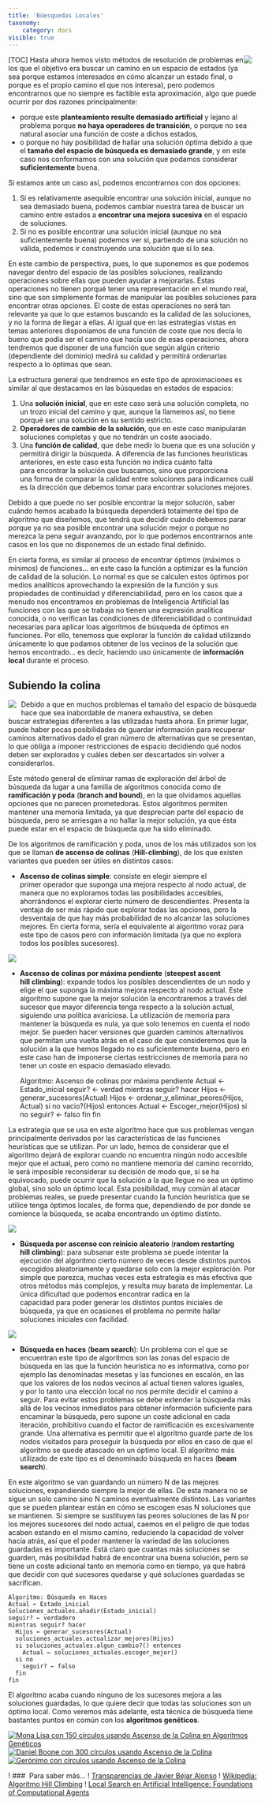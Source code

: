 ```yaml
---
title: 'Búesquedas Locales'
taxonomy:
    category: docs
visible: true
---
```


[TOC]
<img style="float:right;margin:0 10px 10px 0;" src="http://www.cs.us.es/~fsancho/images/2015-07/052c3a86-25dc-11e2-bb76-001e670c2818.jpg"/> Hasta ahora hemos visto métodos de resolución de problemas en los que el objetivo era buscar un camino en un espacio de estados (ya sea porque estamos interesados en cómo alcanzar un estado final, o porque es el propio camino el que nos interesa), pero podemos encontrarnos que no siempre es factible esta aproximación, algo que puede ocurrir por dos razones principalmente:

*   porque este **planteamiento resulte demasiado artificial** y lejano al problema porque **no haya operadores de transición**, o porque no sea natural asociar una función de coste a dichos estados,
*   o porque no hay posibilidad de hallar una solución óptima debido a que el **tamaño del espacio de búsqueda es demasiado grande**, y en este caso nos conformamos con una solución que podamos considerar **suficientemente** buena.

Si estamos ante un caso así, podemos encontrarnos con dos opciones:

1.  Si es relativamente asequible encontrar una solución inicial, aunque no sea demasiado buena, podemos cambiar nuestra tarea de buscar un camino entre estados a **encontrar una mejora sucesiva** en el espacio de soluciones.
2.  Si no es posible encontrar una solución inicial (aunque no sea suficientemente buena) podemos ver si, partiendo de una solución no válida, podemos ir construyendo una solución que sí lo sea.

En este cambio de perspectiva, pues, lo que suponemos es que podemos navegar dentro del espacio de las posibles soluciones, realizando operaciones sobre ellas que pueden ayudar a mejorarlas. Estas operaciones no tienen porqué tener una representación en el mundo real, sino que son simplemente formas de manipular las posibles soluciones para encontrar otras opciones. El coste de estas operaciones no será tan relevante ya que lo que estamos buscando es la calidad de las soluciones, y no la forma de llegar a ellas. Al igual que en las estrategias vistas en temas anteriores disponíamos de una función de coste que nos decía lo bueno que podía ser el camino que hacía uso de esas operaciones, ahora tendremos que disponer de una función que según algún criterio (dependiente del dominio) medirá su calidad y permitirá ordenarlas respecto a lo óptimas que sean.

La estructura general que tendremos en este tipo de aproximaciones es similar al que destacamos en las búsquedas en estados de espacios:

1.  Una **solución inicial**, que en este caso será una solución completa, no un trozo inicial del camino y que, aunque la llamemos así, no tiene porqué ser una solución en su sentido estricto.
2.  **Operadores de cambio de la solución**, que en este caso manipularán soluciones completas y que no tendrán un coste asociado.
3.  Una **función de calidad**, que debe medir lo buena que es una solución y permitirá dirigir la búsqueda. A diferencia de las funciones heurísticas anteriores, en este caso esta función no indica cuánto falta para encontrar la solución que buscamos, sino que proporciona una forma de comparar la calidad entre soluciones para indicarnos cuál es la dirección que debemos tomar para encontrar soluciones mejores.

Debido a que puede no ser posible encontrar la mejor solución, saber cuándo hemos acabado la búsqueda dependerá totalmente del tipo de algoritmo que diseñemos, que tendrá que decidir cuándo debemos parar porque ya no sea posible encontrar una solución mejor o porque no merezca la pena seguir avanzando, por lo que podemos encontrarnos ante casos en los que no disponemos de un estado final definido.

En cierta forma, es similar al proceso de encontrar óptimos (máximos o mínimos) de funciones... en este caso la función a optimizar es la función de calidad de la solución. Lo normal es que se calculen estos óptimos por medios analíticos aprovechando la expresión de la función y sus propiedades de continuidad y diferenciabilidad, pero en los casos que a menudo nos encontramos en problemas de Inteligencia Artificial las funciones con las que se trabaja no tienen una expresión analítica conocida, o no verifican las condiciones de diferenciabilidad o continuidad necesarias para aplicar loas algoritmos de búsqueda de óptimos en funciones. Por ello, tenemoss que explorar la función de calidad utilizando únicamente lo que podamos obtener de los vecinos de la solución que hemos encontrado... es decir, haciendo uso únicamente de **información local** durante el proceso.

## Subiendo la colina

  
<img style="float:left;margin:0 10px 10px 0;" src="http://www.cs.us.es/~fsancho/images/2015-07/cfd285b4-25a1-11e2-bb76-001e670c2818.png"/> Debido a que en muchos problemas el tamaño del espacio de búsqueda hace que sea inabordable de manera exhaustiva, se deben buscar estrategias diferentes a las utilizadas hasta ahora. En primer lugar, puede haber pocas posibilidades de guardar información para recuperar caminos alternativos dado el gran número de alternativas que se presentan, lo que obliga a imponer restricciones de espacio decidiendo qué nodos deben ser explorados y cuáles deben ser descartados sin volver a considerarlos.

Este método general de eliminar ramas de exploración del árbol de búsqueda da lugar a una familia de algoritmos conocida como de **ramificación y poda** (**branch and bound**), en la que olvidamos aquellas opciones que no parecen prometedoras. Estos algoritmos permiten mantener una memoria limitada, ya que desprecian parte del espacio de búsqueda, pero se arriesgan a no hallar la mejor solución, ya que ésta puede estar en el espacio de búsqueda que ha sido eliminado.

De los algoritmos de ramificación y poda, unos de los más utilizados son los que se llaman **de ascenso de colinas** (**Hill-climbing**), de los que existen variantes que pueden ser útiles en distintos casos:

*   **Ascenso de colinas simple**: consiste en elegir siempre el primer operador que suponga una mejora respecto al nodo actual, de manera que no exploramos todas las posibilidades accesibles, ahorrándonos el explorar cierto número de descendientes. Presenta la ventaja de ser más rápido que explorar todas las opciones, pero la desventaja de que hay más probabilidad de no alcanzar las soluciones mejores. En cierta forma, sería el equivalente al algoritmo voraz para este tipo de casos pero con información limitada (ya que no explora todos los posibles sucesores).

<img src="http://www.cs.us.es/~fsancho/images/2015-07/3ce06cca-25a2-11e2-bb76-001e670c2818.png"/>

*   **Ascenso de colinas por máxima pendiente** (**steepest ascent hill climbing**): expande todos los posibles descendientes de un nodo y elige el que suponga la máxima mejora respecto al nodo actual. Este algoritmo supone que la mejor solución la encontraremos a través del sucesor que mayor diferencia tenga respecto a la solución actual, siguiendo una política avariciosa. La utilización de memoria para mantener la búsqueda es nula, ya que solo tenemos en cuenta el nodo mejor. Se pueden hacer versiones que guarden caminos alternativos que permitan una vuelta atrás en el caso de que consideremos que la solución a la que hemos llegado no es suficientemente buena, pero en este caso han de imponerse ciertas restricciones de memoria para no tener un coste en espacio demasiado elevado.

    Algoritmo: Ascenso de colinas por máxima pendiente
    Actual ← Estado_inicial
    seguir? ← verdad
    mientras seguir? hacer
      Hijos ← generar_sucesores(Actual)
      Hijos ← ordenar_y_eliminar_peores(Hijos, Actual)
      si no vacio?(Hijos) entonces
        Actual ← Escoger_mejor(Hijos)
      si no
        seguir? ← falso
      fin
    fin

La estrategia que se usa en este algoritmo hace que sus problemas vengan principalmente derivados por las características de las funciones heurísticas que se utilizan. Por un lado, hemos de considerar que el algoritmo dejará de explorar cuando no encuentra ningún nodo accesible mejor que el actual, pero como no mantiene memoria del camino recorrido, le será imposible reconsiderar su decisión de modo que, si se ha equivocado, puede ocurrir que la solución a la que llegue no sea un óptimo global, sino solo un óptimo local. Esta posibilidad, muy común al atacar problemas reales, se puede presentar cuando la función heurística que se utilice tenga óptimos locales, de forma que, dependiendo de por donde se comience la búsqueda, se acaba encontrando un óptimo distinto.

<img src="http://www.cs.us.es/~fsancho/images/2015-07/5562712c-25a1-11e2-bb76-001e670c2818.png"/>

*   **Búsqueda por ascenso con reinicio aleatorio** (**random restarting hill climbing**): para subsanar este problema se puede intentar la ejecución del algoritmo cierto número de veces desde distintos puntos escogidos aleatoriamente y quedarse solo con la mejor exploración. Por simple que parezca, muchas veces esta estrategia es más efectiva que otros métodos más complejos, y resulta muy barata de implementar. La única dificultad que podemos encontrar radica en la capacidad para poder generar los distintos puntos iniciales de búsqueda, ya que en ocasiones el problema no permite hallar soluciones iniciales con facilidad.

<img src="http://www.cs.us.es/~fsancho/images/2015-07/9d43bfb0-25a5-11e2-bb76-001e670c2818.png"/>

*   **Búsqueda en haces** (**beam search**): Un problema con el que se encuentran este tipo de algoritmos son las zonas del espacio de búsqueda en las que la función heurística no es informativa, como por ejemplo las denominadas mesetas y las funciones en escalón, en las que los valores de los nodos vecinos al actual tienen valores iguales, y por lo tanto una elección local no nos permite decidir el camino a seguir. Para evitar estos problemas se debe extender la búsqueda más allá de los vecinos inmediatos para obtener información suficiente para encaminar la búsqueda, pero supone un coste adicional en cada iteración, prohibitivo cuando el factor de ramificación es excesivamente grande. Una alternativa es permitir que el algoritmo guarde parte de los nodos visitados para proseguir la búsqueda por ellos en caso de que el algoritmo se quede atascado en un óptimo local. El algoritmo más utilizado de este tipo es el denominado búsqueda en haces (**beam search**).

En este algoritmo se van guardando un número N de las mejores soluciones, expandiendo siempre la mejor de ellas. De esta manera no se sigue un solo camino sino N caminos eventualmente distintos. Las variantes que se pueden plantear están en cómo se escogen esas N soluciones que se mantienen. Si siempre se sustituyen las peores soluciones de las N por los mejores sucesores del nodo actual, caemos en el peligro de que todas acaben estando en el mismo camino, reduciendo la capacidad de volver hacia atrás, así que el poder mantener la variedad de las soluciones guardadas es importante. Está claro que cuantas más soluciones se guarden, más posibilidad habrá de encontrar una buena solución, pero se tiene un coste adicional tanto en memoria como en tiempo, ya que habrá que decidir con qué sucesores quedarse y qué soluciones guardadas se sacrifican.

    Algoritmo: Búsqueda en Haces
    Actual ← Estado_inicial
    Soluciones_actuales.añadir(Estado_inicial)
    seguir? ← verdadero
    mientras seguir? hacer
      Hijos ← generar_sucesores(Actual)
      soluciones_actuales.actualizar_mejores(Hijos)
      si soluciones_actuales.algun_cambio?() entonces
        Actual ← soluciones_actuales.escoger_mejor()
      si no
        seguir? ← falso
      fin
    fin

El algoritmo acaba cuando ninguno de los sucesores mejora a las soluciones guardadas, lo que quiere decir que todas las soluciones son un óptimo local. Como veremos más adelante, esta técnica de búsqueda tiene bastantes puntos en común con los **algoritmos genéticos**.

[![Mona Lisa con 150 círculos usando Ascenso de la Colina en Algoritmos Genéticos](http://i2.ytimg.com/vi/rGt3iMAJVT8/default.jpg)](#entry-542635958 "Mona Lisa con 150 círculos usando Ascenso de la Colina en Algoritmos Genéticos")
[![Daniel Boone con 300 círculos usando Ascenso de la Colina](http://i2.ytimg.com/vi/v49M7rhSLoU/default.jpg)](#entry-409168605 "Daniel Boone con 300 círculos usando Ascenso de la Colina")
[![Gerónimo con círculos usando Ascenso de la Colina](http://i2.ytimg.com/vi/6rKJUTm3-LU/default.jpg)](#entry-1645859104 "Gerónimo con círculos usando Ascenso de la Colina")

! ###  Para saber más...
! [Transparencias de Javier Béjar Alonso](http://www.cs.upc.edu/~bejar/ia/transpas/teoria/2-BH3-Busqueda_local.pdf)
! [Wikipedia: Algoritmo Hill Climbing](https://es.wikipedia.org/wiki/Algoritmo_hill_climbing)
! [Local Search en Artificial Intelligence: Foundations of Computational Agents](http://artint.info/html/ArtInt_83.html)
